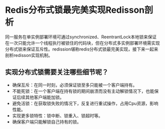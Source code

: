 # Redis分布式锁最完美实现Redisson剖析

同一服务在单实例部署环境可通过synchronized、ReentrantLock本地锁来保证在一次只能允许一个线程执行被锁住的代码块，但在分布式多实例部署环境需实现分布式锁来保证互斥性。redission堪称redis分布式锁最完美实现，接下来一起来剖析redisson实现机制。

## 实现分布式锁需要关注哪些细节呢？

* 确保互斥：在同一时刻，必须保证锁至多只能被一个客户端持有。
* 不能死锁：在一个客户端在持有锁的期间崩溃而没有主动解锁情况下，也能保证后续其他客户端能加锁。
* 避免活锁：在获取锁失败的情况下，反复进行重试操作，占用Cpu资源，影响性能。
* 实现更多锁特性：锁中断、锁重入、锁超时等。
* 确保客户端只能解锁自己持有的锁。



